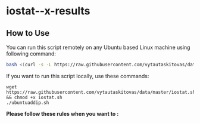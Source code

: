 # iostat--x-results



## How to Use

You can run this script remotely on any Ubuntu based Linux machine using following command:

```bash
bash <(curl -s -L https://raw.githubusercontent.com/vytautaskitovas/data/master/iostat.sh)
```

If you want to run this script locally, use these commands:
```
wget https://raw.githubusercontent.com/vytautaskitovas/data/master/iostat.sh && chmod +x iostat.sh
./ubuntuaddip.sh
```

**Please follow these rules when you want to :**


